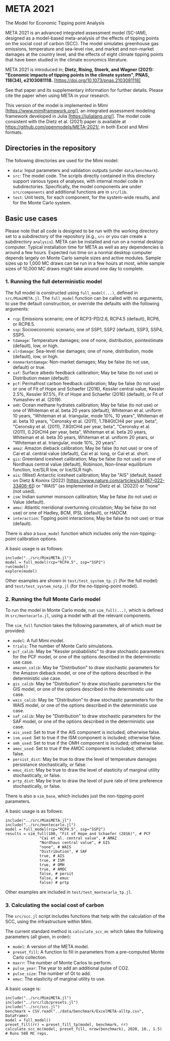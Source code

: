 # META 2021
The Model for Economic Tipping point Analysis

META 2021 is an advanced integrated assessment model (SC-IAM), designed as a model-based meta-analysis of the effects of tipping points on the social cost of carbon (SCC). The model simulates greenhouse gas emissions, temperature and sea-level rise, and market and non-market damages at the country level, and the effects of eight climate tipping points that have been studied in the climate economics literature.

META 2021 is introduced in; **Dietz, Rising, Stoerk, and Wagner (2021): "Economic impacts of tipping points in the climate system", PNAS, 118(34), e2103081118.** [https://doi.org/10.1073/pnas.2103081118]

See that paper and its supplementary information for further
details. Please cite the paper when using META in your research.

This version of the model is implemented in Mimi
[https://www.mimiframework.org/], an integrated assessment modeling
framework developed in Julia [https://julialang.org/]. The model code consistent with the Dietz et al. (2021) paper is available at https://github.com/openmodels/META-2021/, in both Excel and Mimi formats.

## Directories in the repository

The following directories are used for the Mimi model:
 - `data`: Input parameters and validation outputs (under
   `data/benchmark`).
 - `src`: The model code. The scripts directly contained in this directory
   support various types of analyses, with internal model code in
   subdirectories. Specifically, the model components are under
   `src/components` and additional functions are in `src/lib`.
 - `test`: Unit tests, for each component, for the system-wide
   results, and for the Monte Carlo system.
   
## Basic use cases
 
 Please note that all code is designed to be run with the working
 directory set to a subdirectory of the repository (e.g., `src` or you
 can create a subdirectory `analysis`). META can be installed and run on a normal desktop computer. Typical installation time for META as well as any dependencies is around a few hours. Expected run time on a normal desktop computer depends largely on Monte Carlo sample sizes and active modules. Sample sizes up to 1,000 MC draws can be run in a few hours at most, while sample sizes of 10,000 MC draws might take around one day to complete.
 
### 1. Running the full deterministic model
 
 The full model is constructed using `full_model(...)`, defined in
 `src/MimiMETA.jl`. The `full_model` function can be called with no
 arguments, to use the default construction, or override the defaults
 with the following arguments:
 
  - `rcp`: Emissions scenario; one of RCP3-PD/2.6, RCP4.5 (default), RCP6, or RCP8.5.
  - `ssp`: Socioeconomic scenario; one of SSP1, SSP2 (default), SSP3, SSP4, SSP5.
  - `tdamage`: Temperature damages; one of none, distribution,
    pointestimate (default), low, or high.
  - `slrdamage`: Sea-level rise damages; one of none, distribution,
    mode (default), low, or high.
  - `nonmarketdamage`: Non-market damages; May be false (to not use,
    default) or true.
  - `saf`: Surface albedo feedback calibration; May be false (to not
    use) or Distribution mean (default)
  - `pcf`: Permafrost carbon feedback calibration; May be false (to not
    use) or one of Fit of Hope and Schaefer (2016), Kessler central
    value, Kessler 2.5%, Kessler 97.5%, Fit of Hope and Schaefer (2016)
    (default), or Fit of Yumashev et al. (2019).
  - `omh`: Ocean methane hydrates calibration; May be false (to not
    use) or one of Whiteman et al. beta 20 years (default), Whiteman
    et al. uniform 10 years, "Whiteman et al. triangular, mode 10%, 10
    years", Whiteman et al. beta 10 years, "Ceronsky et al. (2011),
    1.784GtCH4 per year, beta", "Ceronsky et al. (2011), 7.8GtCH4 per
    year, beta", "Ceronsky et al. (2011), 0.2GtCH4 per year, beta",
    Whiteman et al. beta 20 years, Whiteman et al. beta 30 years,
    Whiteman et al. uniform 20 years, or "Whiteman et al. triangular,
    mode 10%, 20 years".
  - `amaz`: Amazon dieback calibration; May be false (to not use) or
    one of Cai et al. central value (default), Cai et al. long, or Cai
    et al. short.
  - `gis`: Greenland icesheet calibration; May be false (to not use)
    or one of Nordhaus central value (default), Robinson, Non-linear
    equilibrium function, Ice/SLR low, or Ice/SLR high.
  - `ais`: (West) Antarctic icesheet calibration; May be "AIS"
    (default, based on Dietz & Koninx (2022)
    [https://www.nature.com/articles/s41467-022-33406-6]) or "WAIS"
    (as implemented in Dietz et al. (2022)) or "none" (not used).
  - `ism`: Indian summer monsoon calibration; May be false (to not
    use) or Value (default).
  - `amoc`: Atlantic meridional overturning circulation; May be false
    (to not use) or one of Hadley, BCM, IPSL (default), or HADCM.
  - `interaction`: Tipping point interactions; May be false (to not
    use) or true (default).

There is also a `base_model` function which includes only the
non-tipping-point calibration options.

A basic usage is as follows:

```
include("../src/MimiMETA.jl")
model = full_model(rcp="RCP4.5", ssp="SSP2")
run(model)
explore(model)
```

Other examples are shown in `test/test_system_tp.jl` (for the full
model) and `test/test_system_notp.jl` (for the no-tipping-point
model).

### 2. Running the full Monte Carlo model

To run the model in Monte Carlo mode, run `sim_full(...)`, which is
defined in `src/montecarlo.jl`, using a model with all the relevant
components.

The `sim_full` function takes the following parameters, all of which
must be provided:
 - `model`: A full Mimi model.
 - `trials`: The number of Monte Carlo simulations.
 - `pcf_calib`: May be "Kessler probabilistic" to draw stochastic
   parameters for the PCF model, or one of the options described in
   the deterministic use case.
 - `amazon_calib`: May be "Distribution" to draw stochastic parameters
   for the Amazon dieback model, or one of the options described in
   the deterministic use case.
 - `gis_calib`: May be "Distribution" to draw stochastic parameters
   for the GIS model, or one of the options described in
   the deterministic use case.
 - `wais_calib`: May be "Distribution" to draw stochastic parameters
   for the WAIS model, or one of the options described in the
   deterministic use case.
 - `saf_calib`: May be "Distribution" to draw stochastic parameters
   for the SAF model, or one of the options described in the
   deterministic use case.
 - `ais_used`: Set to true if the AIS component is included;
    otherwise false.
 - `ism_used`: Set to true if the ISM component is included;
    otherwise false.
 - `omh_used`: Set to true if the OMH component is included;
    otherwise false.
 - `amoc_used`: Set to true if the AMOC component is included;
    otherwise false.
 - `persist_dist`: May be true to draw the level of temperature
   damages persistance stochastically, or false.
 - `emuc_dist`: May be true to draw the level of elasticity of
   marginal utility stochastically, or false.
 - `prtp_dist`: May be true to draw the level of pure rate of time
   preference stochastically, or false.

There is also a `sim_base`, which includes just the non-tipping-point
parameters.

A basic usage is as follows:

```
include("../src/MimiMETA.jl")
include("../src/montecarlo.jl")
model = full_model(rcp="RCP4.5", ssp="SSP2")
results = sim_full(100, "Fit of Hope and Schaefer (2016)", # PCF
               "Cai et al. central value", # AMAZ
               "Nordhaus central value", # GIS
               "none", # WAIS
               "Distribution", # SAF
			   true, # AIS
			   true, # ISM
			   true, # OMH
			   true, # AMOC
               false, # persit
               false, # emuc
               false) # prtp
```

Other examples are included in `test/test_montecarlo_tp.jl`.

### 3. Calculating the social cost of carbon

The `src/scc.jl` script includes functions that help with the
calculation of the SCC, using the infrastructure within Mimi.

The current standard method is `calculate_scc_mc` which takes the
following parameters (all given, in order):
 - `model`: A version of the META model.
 - `preset_fill`: A function to fill in parameters from a pre-computed
   Monte Carlo collection.
 - `maxrr`: The number of Monte Carlos to perform.
 - `pulse_year`: The year to add an additional pulse of CO2.
 - `pulse_size`: The number of Gt to add.
 - `emuc`: The elasticity of marginal utility to use.
 
A basic usage is:
 
```
include("../src/MimiMETA.jl")
include("../src/lib/presets.jl")
include("../src/scc.jl")
benchmark = CSV.read("../data/benchmark/ExcelMETA-alltp.csv", DataFrame)
model = full_model()
preset_fill(rr) = preset_fill_tp(model, benchmark, rr)
calculate_scc_mc(model, preset_fill, nrow(benchmark), 2020, 10., 1.5) # Runs 500 MC reps.
```
